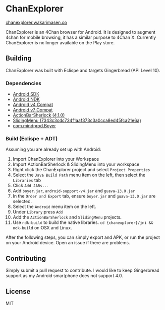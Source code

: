 ChanExplorer
============

[chanexplorer.wakarimasen.co](http://chanexplorer.wakarimasen.co/)

ChanExplorer is an 4Chan browser for Android. It is designed to augment 4chan for mobile browsing, it has a similar purpose to 4Chan X. Currently ChanExplorer is no longer available on the Play store.

## Building
ChanExplorer was built with Eclispe and targets Gingerbread (API Level 10).

### Dependencies

+ [Android SDK](http://developer.android.com/sdk/index.html)
+ [Android NDK](http://developer.android.com/tools/sdk/ndk/index.html)
+ [Android v4 Compat](http://developer.android.com/tools/support-library/setup.html)
+ [Android v7 Compat](http://developer.android.com/tools/support-library/setup.html)
+ [ActionBarSherlock (4.1.0)](http://actionbarsherlock.com/)
+ [SlidingMenu (7343c3cdc734f1aaf373c3a0cca8ed45fca21e6a)](http://github.com/jfeinstein10/SlidingMenu)
+ [com.mindprod.Boyer](http://mindprod.com/precis/boyer.txt)

### Build (Eclispe + ADT)

Assuming you are already set up with Android:

1. Import ChanExplorer into your Workspace
2. Import ActionBarSherlock & SlidingMenu into your workspace
3. Right click the ChanExplorer project and select `Project Properties`
4. Select the `Java Build Path` menu item on the left, then select the `Libraries` tab
5. Click `Add JARs...`
6. Add `boyer.jar`, `android-support-v4.jar` and `guava-13.0.jar`
7. In the `Order and Export` tab, ensure `boyer.jar` and `guava-13.0.jar` are selected.
8. Select the `Android` menu item on the left.
9. Under `Library` press `Add`
10. Add the `ActionBarSherlock` and `SlidingMenu` projects.
11. Use `ndk-build` to build the native libraries. `cd {chanexplorer}/jni && ndk-build` on OSX and Linux.

After the following steps, you can simply export and APK, or run the project on your Android device. Open an issue if there are problems.

## Contributing

Simply submit a pull request to contribute. I would like to keep Gingerbread support as my Android smartphone does not support 4.0.

## License
MIT
